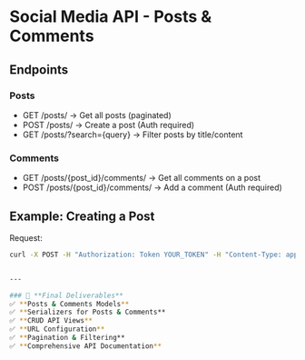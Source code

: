 # Social Media API - Posts & Comments

## Endpoints

### Posts
- GET /posts/ → Get all posts (paginated)
- POST /posts/ → Create a post (Auth required)
- GET /posts/?search={query} → Filter posts by title/content

### Comments
- GET /posts/{post_id}/comments/ → Get all comments on a post
- POST /posts/{post_id}/comments/ → Add a comment (Auth required)

## Example: Creating a Post
Request:
```bash
curl -X POST -H "Authorization: Token YOUR_TOKEN" -H "Content-Type: application/json" -d '{"title": "New Post", "content": "This is my first post!"}' http://127.0.0.1:8000/posts/


---

### 🎯 **Final Deliverables**
✅ **Posts & Comments Models**  
✅ **Serializers for Posts & Comments**  
✅ **CRUD API Views**  
✅ **URL Configuration**  
✅ **Pagination & Filtering**  
✅ **Comprehensive API Documentation**  

